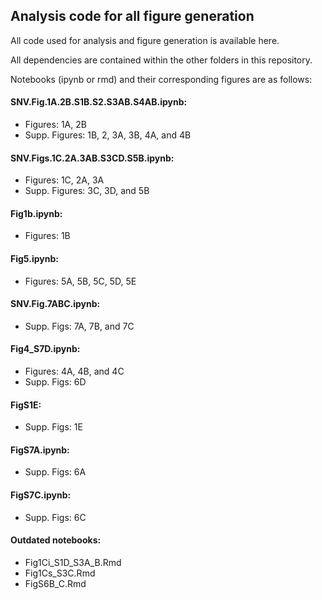 ## Analysis code for all figure generation

All code used for analysis and figure generation is available here. 

All dependencies are contained within the other folders in this repository.

Notebooks (ipynb or rmd) and their corresponding figures are as follows: 

#### SNV.Fig.1A.2B.S1B.S2.S3AB.S4AB.ipynb:
- Figures: 1A, 2B
- Supp. Figures: 1B, 2, 3A, 3B, 4A, and 4B

#### SNV.Figs.1C.2A.3AB.S3CD.S5B.ipynb:
- Figures: 1C, 2A, 3A
- Supp. Figures: 3C, 3D, and 5B

#### Fig1b.ipynb:
- Figures: 1B

#### Fig5.ipynb: 
- Figures: 5A, 5B, 5C, 5D, 5E

#### SNV.Fig.7ABC.ipynb:
- Supp. Figs: 7A, 7B, and 7C

#### Fig4_S7D.ipynb: 
- Figures: 4A, 4B, and 4C
- Supp. Figs: 6D

#### FigS1E: 
- Supp. Figs: 1E

#### FigS7A.ipynb:
- Supp. Figs: 6A

#### FigS7C.ipynb:
- Supp. Figs: 6C


#### Outdated notebooks: 
- Fig1Ci_S1D_S3A_B.Rmd
- Fig1Cs_S3C.Rmd
- FigS6B_C.Rmd


